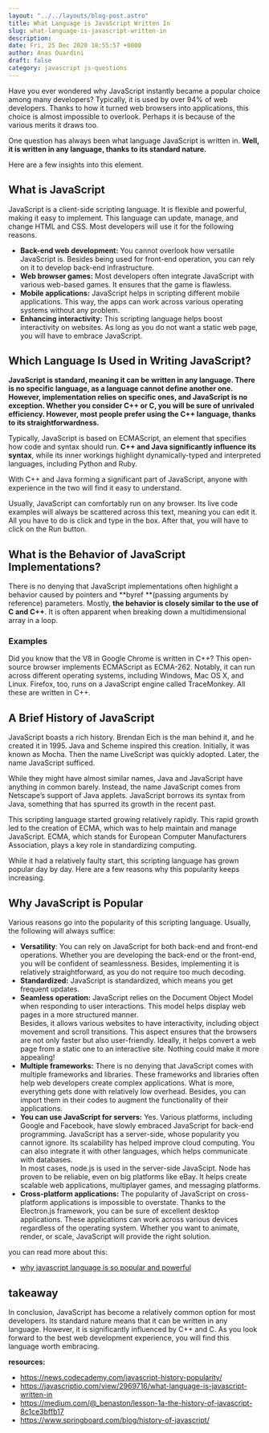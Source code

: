 ```yaml
---
layout: "../../layouts/blog-post.astro"
title: What Language is JavaScript Written In
slug: what-language-is-javascript-written-in
description: 
date: Fri, 25 Dec 2020 18:55:57 +0000
author: Anas Ouardini
draft: false
category: javascript js-questions
---
```


Have you ever wondered why JavaScript instantly became a popular choice among many developers? Typically, it is used by over 94% of web developers. Thanks to how it turned web browsers into applications, this choice is almost impossible to overlook. Perhaps it is because of the various merits it draws too.

One question has always been what language JavaScript is written in. **Well, it is written in any language, thanks to its standard nature.**

Here are a few insights into this element.

## What is JavaScript

JavaScript is a client-side scripting language. It is flexible and powerful, making it easy to implement. This language can update, manage, and change HTML and CSS. Most developers will use it for the following reasons.

- **Back-end web development:** You cannot overlook how versatile JavaScript is. Besides being used for front-end operation, you can rely on it to develop back-end infrastructure.
- **Web browser games:** Most developers often integrate JavaScript with various web-based games. It ensures that the game is flawless.
- **Mobile applications:** JavaScript helps in scripting different mobile applications. This way, the apps can work across various operating systems without any problem.
- **Enhancing interactivity:** This scripting language helps boost interactivity on websites. As long as you do not want a static web page, you will have to embrace JavaScript.

## Which Language Is Used in Writing JavaScript?

**JavaScript is standard, meaning it can be written in any language. There is no specific language, as a language cannot define another one. However, implementation relies on specific ones, and JavaScript is no exception. Whether you consider C++ or C, you will be sure of unrivaled efficiency. However, most people prefer using the C++ language, thanks to its straightforwardness.**

Typically, JavaScript is based on ECMAScript, an element that specifies how code and syntax should run. **C++ and Java significantly influence its syntax**, while its inner workings highlight dynamically-typed and interpreted languages, including Python and Ruby.

With C++ and Java forming a significant part of JavaScript, anyone with experience in the two will find it easy to understand.

Usually, JavaScript can comfortably run on any browser. Its live code examples will always be scattered across this text, meaning you can edit it. All you have to do is click and type in the box. After that, you will have to click on the Run button.

## What is the Behavior of JavaScript Implementations?

There is no denying that JavaScript implementations often highlight a behavior caused by pointers and **byref **(passing arguments by reference) parameters. Mostly, **the behavior is closely similar to the use of C and C++**. It is often apparent when breaking down a multidimensional array in a loop.

### Examples

Did you know that the V8 in Google Chrome is written in C++? This open-source browser implements ECMAScript as ECMA-262. Notably, it can run across different operating systems, including Windows, Mac OS X, and Linux. Firefox, too, runs on a JavaScript engine called TraceMonkey. All these are written in C++.

## A Brief History of JavaScript

JavaScript boasts a rich history. Brendan Eich is the man behind it, and he created it in 1995. Java and Scheme inspired this creation. Initially, it was known as Mocha. Then the name LiveScript was quickly adopted. Later, the name JavaScript sufficed.

While they might have almost similar names, Java and JavaScript have anything in common barely. Instead, the name JavaScript comes from Netscape’s support of Java applets. JavaScript borrows its syntax from Java, something that has spurred its growth in the recent past.

This scripting language started growing relatively rapidly. This rapid growth led to the creation of ECMA, which was to help maintain and manage JavaScript. ECMA, which stands for European Computer Manufacturers Association, plays a key role in standardizing computing.

While it had a relatively faulty start, this scripting language has grown popular day by day. Here are a few reasons why this popularity keeps increasing.

## Why JavaScript is Popular

Various reasons go into the popularity of this scripting language. Usually, the following will always suffice:

- **Versatility**: You can rely on JavaScript for both back-end and front-end operations. Whether you are developing the back-end or the front-end, you will be confident of seamlessness. Besides, implementing it is relatively straightforward, as you do not require too much decoding.
- **Standardized:** JavaScript is standardized, which means you get frequent updates.
- **Seamless operation:** JavaScript relies on the Document Object Model when responding to user interactions. This model helps display web pages in a more structured manner.<br>Besides, it allows various websites to have interactivity, including object movement and scroll transitions. This aspect ensures that the browsers are not only faster but also user-friendly. Ideally, it helps convert a web page from a static one to an interactive site. Nothing could make it more appealing!
- **Multiple frameworks:** There is no denying that JavaScript comes with multiple frameworks and libraries. These frameworks and libraries often help web developers create complex applications. What is more, everything gets done with relatively low overhead. Besides, you can import them in their codes to augment the functionality of their applications.
- **You can use JavaScript for servers:** Yes. Various platforms, including Google and Facebook, have slowly embraced JavaScript for back-end programming. JavaScript has a server-side, whose popularity you cannot ignore. Its scalability has helped improve cloud computing. You can also integrate it with other languages, which helps communicate with databases.<br>In most cases, node.js is used in the server-side JavaScipt. Node has proven to be reliable, even on big platforms like eBay. It helps create scalable web applications, multiplayer games, and messaging platforms.
- **Cross-platform applications:** The popularity of JavaScript on cross-platform applications is impossible to overstate. Thanks to the Electron.js framework, you can be sure of excellent desktop applications. These applications can work across various devices regardless of the operating system. Whether you want to animate, render, or scale, JavaScript will provide the right solution.

you can read more about this:

- <a href="/posts/why-javascript-is-powerful/">why javascript language is so popular a</a><a href="/posts/why-javascript-is-powerful/" target="_blank" rel="noreferrer noopener">n</a><a href="/posts/why-javascript-is-powerful/">d powerful</a>

## takeaway

In conclusion, JavaScript has become a relatively common option for most developers. Its standard nature means that it can be written in any language. However, it is significantly influenced by C++ and C. As you look forward to the best web development experience, you will find this language worth embracing.

**resources:**

- <a rel="noreferrer noopener nofollow" href="https://news.codecademy.com/javascript-history-popularity/" target="_blank">https://news.codecademy.com/javascript-history-popularity/</a>
- <a rel="noreferrer noopener nofollow" href="https://javascriptio.com/view/2969716/what-language-is-javascript-written-in" target="_blank">https://javascriptio.com/view/2969716/what-language-is-javascript-written-in</a>
- <a rel="noreferrer noopener nofollow" href="https://medium.com/@_benaston/lesson-1a-the-history-of-javascript-8c1ce3bffb17" target="_blank">https://medium.com/@_benaston/lesson-1a-the-history-of-javascript-8c1ce3bffb17</a>
- <a rel="noreferrer noopener nofollow" href="https://www.springboard.com/blog/history-of-javascript/" target="_blank">https://www.springboard.com/blog/history-of-javascript/</a>